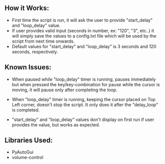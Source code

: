 How it Works:
------------

* First time the script is run, it will ask the user to provide "start_delay" and "loop_delay" value.
* If user provides valid input (seconds in number, ex: "120", "3", etc..) it will simply save the values to a config.txt file which will be used by the script from next time onwards. 
* Default values for "start_delay" and "loop_delay" is 3 seconds and 120 seconds, respectively.


Known Issues:
------------

* When paused while "loop_delay" timer is running, pauses immediately but when pressed the key/key-combination for pause while the cursor is moving, it will pause only after completing the loop.

* When "loop_delay" timer is running, keeping the cursor placed on Top Left corner, doesn't stop the script. It only does it after the "delay_loop" is completed.

* "start_delay" and "loop_delay" values don't display on first run if user provides the value, but works as expected.


Libraries Used:
--------------

* PyAutoGui
* volume-control
